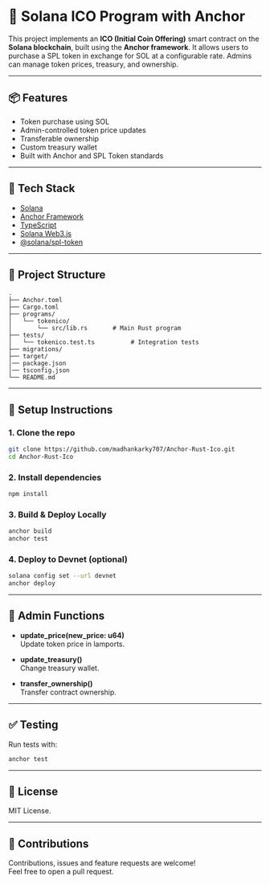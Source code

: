 
# 🚀 Solana ICO Program with Anchor

This project implements an **ICO (Initial Coin Offering)** smart contract on the **Solana blockchain**, built using the **Anchor framework**. It allows users to purchase a SPL token in exchange for SOL at a configurable rate. Admins can manage token prices, treasury, and ownership.

---

## 📦 Features

- Token purchase using SOL
- Admin-controlled token price updates
- Transferable ownership
- Custom treasury wallet
- Built with Anchor and SPL Token standards

---

## 🧱 Tech Stack

- [Solana](https://solana.com/)
- [Anchor Framework](https://www.anchor-lang.com/)
- [TypeScript](https://www.typescriptlang.org/)
- [Solana Web3.js](https://solana-labs.github.io/solana-web3.js/)
- [@solana/spl-token](https://github.com/solana-labs/solana-program-library/tree/master/token/js)

---

## 📁 Project Structure

```
.
├── Anchor.toml
├── Cargo.toml
├── programs/
│   └── tokenico/
│       └── src/lib.rs       # Main Rust program
├── tests/
│   └── tokenico.test.ts          # Integration tests
├── migrations/
├── target/
│── package.json
│── tsconfig.json
└── README.md
```

---

## 🔧 Setup Instructions

### 1. Clone the repo

```bash
git clone https://github.com/madhankarky707/Anchor-Rust-Ico.git
cd Anchor-Rust-Ico
```

### 2. Install dependencies

```bash
npm install
```

### 3. Build & Deploy Locally

```bash
anchor build
anchor test
```

### 4. Deploy to Devnet (optional)

```bash
solana config set --url devnet
anchor deploy
```

---

## 🔐 Admin Functions

- **update_price(new_price: u64)**  
  Update token price in lamports.

- **update_treasury()**  
  Change treasury wallet.

- **transfer_ownership()**  
  Transfer contract ownership.

---

## ✅ Testing

Run tests with:

```bash
anchor test
```

---

## 📜 License

MIT License.

---

## 🤝 Contributions

Contributions, issues and feature requests are welcome!  
Feel free to open a pull request.